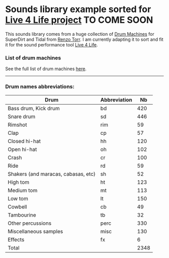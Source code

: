 # Sounds library example sorted for [Live 4 Life project](https://github.com/Xon77/Live4Life) TO COME SOON

This sounds library comes from a huge collection of [Drum Machines](https://github.com/ritchse/tidal-drum-machines/tree/main/machines) for SuperDirt and Tidal from [Renzo Torr](https://github.com/ritchse). I am currently adapting it to sort and fit it for the sound performance tool [Live 4 Life](https://github.com/Xon77/Live4Life).

### List of drum machines

See the full list of drum machines [here](/machines).

---


### Drum names abbreviations:
| Drum                                | Abbreviation |  Nb  |
|-------------------------------------|--------------|------|
| Bass drum, Kick drum                | bd           |  420 |
| Snare drum                          | sd           |  446 |
| Rimshot                             | rim          |   59 |
| Clap                                | cp           |   57 |
| Closed hi-hat                       | hh           |  120 |
| Open hi-hat                         | oh           |  102 |
| Crash                               | cr           |  100 |
| Ride                                | rd           |   59 |
| Shakers (and maracas, cabasas, etc) | sh           |   52 |
| High tom                            | ht           |  123 |
| Medium tom                          | mt           |  113 |
| Low tom                             | lt           |  150 |
| Cowbell                             | cb           |   49 |
| Tambourine                          | tb           |   32 |
| Other percussions                   | perc         |  330 |
| Miscellaneous samples               | misc         |  130 |
| Effects                             | fx           |    6 |
| Total                               |              | 2348 |
